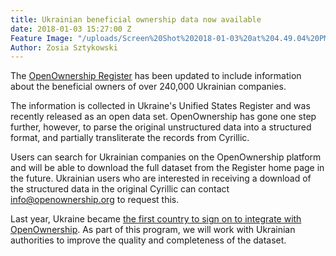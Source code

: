 ```yaml
---
title: Ukrainian beneficial ownership data now available
date: 2018-01-03 15:27:00 Z
Feature Image: "/uploads/Screen%20Shot%202018-01-03%20at%204.49.04%20PM.png"
Author: Zosia Sztykowski
---
```


The [OpenOwnership Register](https://register.openownership.org/) has been updated to include information about the beneficial owners of over 240,000 Ukrainian companies.

The information is collected in Ukraine's Unified States Register and was recently released as an open data set. OpenOwnership has gone one step further, however, to parse the original unstructured data into a structured format, and partially transliterate the records from Cyrillic.

Users can search for Ukrainian companies on the OpenOwnership platform and will be able to download the full dataset from the Register home page in the future. Ukrainian users who are interested in receiving a download of the structured data in the original Cyrillic can contact info@openownership.org to request this.

Last year, Ukraine became [the first country to sign on to integrate with OpenOwnership](https://openownership.org/news/ukraine-becomes-the-first-country-to-integrate-with-openownership/). As part of this program, we will work with Ukrainian authorities to improve the quality and completeness of the dataset.